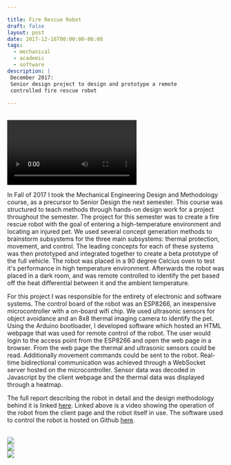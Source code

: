 ```yaml
---

title: Fire Rescue Robot 
draft: false
layout: post
date: 2017-12-16T00:00:00-06:00
tags:
  - mechanical
  - academic
  - software
description: |
 December 2017:
 Senior design project to design and prototype a remote
 controlled fire rescue robot
 
---
```


<!--
<br>
<img class="img-responsive center_img" style="max-width: 75%" src="/img/back right view.png">
<br>
-->
<br>
<video class="img-responsive center_img" style="max-width: 75%"  src="/img/fire-rescue.webm" type="video/webm" controls autoplay loop>
Sorry, your browser doesn't support embedded videos, 
but don't worry, you can <a href="/img/fire-rescue.webm">download it</a>
and watch it with your favorite video player!
</video>
<br>

In Fall of 2017 I took the Mechanical Engineering Design and Methodology course,
as a precursor to Senior Design the next semester. This course was structured to
teach methods through hands-on design work for a project throughout the
semester. The project for this semester was to create a fire rescue robot with
the goal of entering a high-temperature environment and locating an injured
pet. We used several concept generation methods to brainstorm subsystems for the
three main subsystems: thermal protection, movement, and control. The leading
concepts for each of these systems was then prototyped and integrated together
to create a beta prototype of the full vehicle. The robot was placed in a 90
degree Celcius oven to test it's performance in high temperature environment.
Afterwards the robot was placed in a dark room, and was remote controlled to
identify the pet based off the heat differential between it and the ambient
temperature.

For this project I was responsible for the entirety of electronic and software
systems. The control board of the robot was an ESP8266, an inexpensive
microcontroller with a on-board wifi chip. We used ultrasonic sensors for object
avoidance and an 8x8 thermal imaging camera to identify the pet. Using the
Arduino bootloader, I developed software which hosted an HTML webpage that was
used for remote control of the robot. The user would login to the access point
from the ESP8266 and open the web page in a browser. From the web page the
thermal and ultrasonic sensors could be read. Additionally movement commands
could be sent to the robot. Real-time bidirectional communication was achieved
through a WebSocket server hosted on the microcontroller. Sensor data was
decoded in Javascript by the client webpage and the thermal data was displayed
through a heatmap. 

The full report describing the robot in detail and the design methodology behind
it is linked [here](/assets/img/ME_366J_Final-Report.pdf).
Linked above is a video showing the operation of the
robot from the client page and the robot itself in use. The software used to
control the robot is hosted on Github
[here](https://github.com/josephvoss/ME-366J_Fire-Rescue/).

<br>
<img class="img-responsive center_img" style="max-width: 75%" src="/img/IMG_20180228_210610.jpg">
<br>
<img class="img-responsive center_img" style="max-width: 75%" src="/img/IMG_20180228_210401.jpg">
<br>
<img class="img-responsive center_img" style="max-width: 75%" src="/img/IMG_20180228_210450.jpg">


<!--
<br>
<img class="img-responsive center_img" src="/img/Full_car.jpg">
<br>
-->
